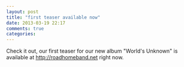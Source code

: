 ```yaml
---
layout: post
title: "first teaser available now"
date: 2013-03-19 22:17
comments: true
categories: 
---
```


Check it out, our first teaser for our new album "World's Unknown" is available
at http://roadhomeband.net right now.
